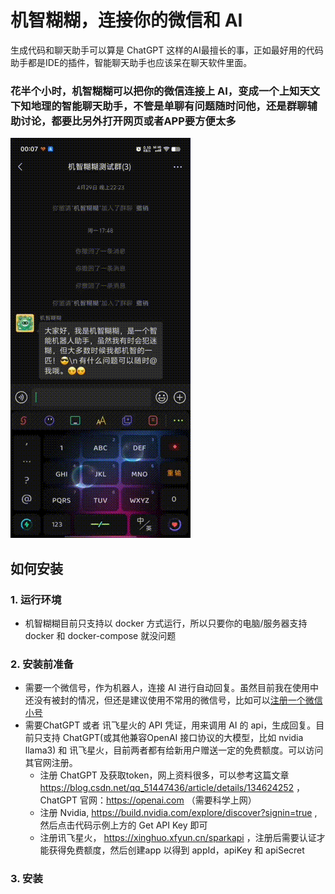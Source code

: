 # 机智糊糊，连接你的微信和 AI

生成代码和聊天助手可以算是 ChatGPT 这样的AI最擅长的事，正如最好用的代码助手都是IDE的插件，智能聊天助手也应该呆在聊天软件里面。
### 花半个小时，机智糊糊可以把你的微信连接上 AI，变成一个上知天文下知地理的智能聊天助手，不管是单聊有问题随时问他，还是群聊辅助讨论，都要比另外打开网页或者APP要方便太多
![image](https://github.com/chris-peng/jizhihuhu/blob/master/doc/jzhhpreview%20-big-original.gif?raw=true)

## 如何安装
### 1. 运行环境
* 机智糊糊目前只支持以 docker 方式运行，所以只要你的电脑/服务器支持 docker 和 docker-compose 就没问题

### 2. 安装前准备
* 需要一个微信号，作为机器人，连接 AI 进行自动回复。虽然目前我在使用中还没有被封的情况，但还是建议使用不常用的微信号，比如可以[注册一个微信小号](https://www.36kr.com/p/2117021873817988)
* 需要ChatGPT 或者 讯飞星火的 API 凭证，用来调用 AI 的 api，生成回复。目前只支持 ChatGPT(或其他兼容OpenAI 接口协议的大模型，比如 nvidia llama3) 和 讯飞星火，目前两者都有给新用户赠送一定的免费额度。可以访问其官网注册。
    * 注册 ChatGPT 及获取token，网上资料很多，可以参考这篇文章 https://blog.csdn.net/qq_51447436/article/details/134624252 ， ChatGPT 官网：https://openai.com （需要科学上网）
    * 注册 Nvidia, https://build.nvidia.com/explore/discover?signin=true , 然后点击代码示例上方的 Get API Key 即可
    * 注册讯飞星火， https://xinghuo.xfyun.cn/sparkapi ，注册后需要认证才能获得免费额度，然后创建app 以得到 appId，apiKey 和 apiSecret
 
### 3. 安装
